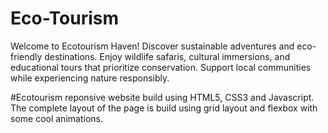 # Eco-Tourism
Welcome to Ecotourism Haven! Discover sustainable adventures and eco-friendly destinations. Enjoy wildlife safaris, cultural immersions, and educational tours that prioritize conservation. Support local communities while experiencing nature responsibly. 

#Ecotourism reponsive website build using HTML5, CSS3 and Javascript. The complete layout of the page is build using grid layout and flexbox with some cool animations.


